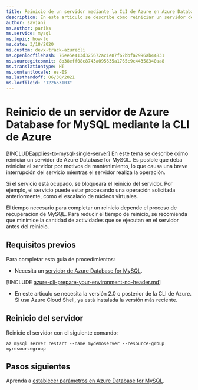 ```yaml
---
title: Reinicio de un servidor mediante la CLI de Azure en Azure Database for MySQL
description: En este artículo se describe cómo reiniciar un servidor de Azure Database for MySQL mediante la CLI de Azure.
author: savjani
ms.author: pariks
ms.service: mysql
ms.topic: how-to
ms.date: 3/18/2020
ms.custom: devx-track-azurecli
ms.openlocfilehash: 76ee5e413d325672ac1e87f62bbfa2996ab44831
ms.sourcegitcommit: 8b38eff08c8743a095635a1765c9c44358340aa8
ms.translationtype: HT
ms.contentlocale: es-ES
ms.lasthandoff: 06/30/2021
ms.locfileid: "122653103"
---
```

# <a name="restart-azure-database-for-mysql-server-using-the-azure-cli"></a>Reinicio de un servidor de Azure Database for MySQL mediante la CLI de Azure

[!INCLUDE[applies-to-mysql-single-server](includes/applies-to-mysql-single-server.md)]
En este tema se describe cómo reiniciar un servidor de Azure Database for MySQL. Es posible que deba reiniciar el servidor por motivos de mantenimiento, lo que causa una breve interrupción del servicio mientras el servidor realiza la operación.

Si el servicio está ocupado, se bloqueará el reinicio del servidor. Por ejemplo, el servicio puede estar procesando una operación solicitada anteriormente, como el escalado de núcleos virtuales.

El tiempo necesario para completar un reinicio depende el proceso de recuperación de MySQL. Para reducir el tiempo de reinicio, se recomienda que minimice la cantidad de actividades que se ejecutan en el servidor antes del reinicio.

## <a name="prerequisites"></a>Requisitos previos

Para completar esta guía de procedimientos:

- Necesita un [servidor de Azure Database for MySQL](quickstart-create-server-up-azure-cli.md).
 
[!INCLUDE [azure-cli-prepare-your-environment-no-header.md](../../includes/azure-cli-prepare-your-environment-no-header.md)]

- En este artículo se necesita la versión 2.0 o posterior de la CLI de Azure. Si usa Azure Cloud Shell, ya está instalada la versión más reciente.

## <a name="restart-the-server"></a>Reinicio del servidor

Reinicie el servidor con el siguiente comando:

```azurecli-interactive
az mysql server restart --name mydemoserver --resource-group myresourcegroup
```

## <a name="next-steps"></a>Pasos siguientes

Aprenda a [establecer parámetros en Azure Database for MySQL](howto-configure-server-parameters-using-cli.md).
